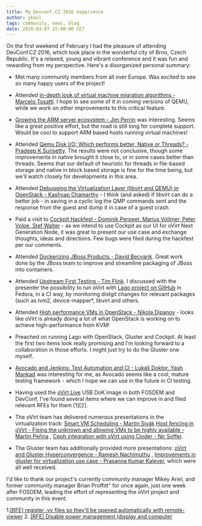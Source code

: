 ```yaml
---
title: My Devconf.CZ 2016 experience
author: ykaul
tags: community, news, blog
date: 2016-03-07 15:00:00 CET
---
```


On the first weekend of February I had the pleasure of attending DevConf.CZ 2016, which took place in the wonderful city of Brno, Czech Republic.
It's a relaxed, young and vibrant conference and it was fun and rewarding from my perspective.
Here's a disorganized personal summary:

- Met many community members from all over Europe. Was excited to see so many happy users of the project!
- Attended [in-depth look of virtual machine migration algorithms - Marcelo Tosatti](https://www.youtube.com/watch?v=XkMIMJKJeTY "in-depth look of virtual machine migration algorithms - Marcelo Tosatti"). I hope to see some of it in coming versions of QEMU, while we work on other improvements to this critical feature.
- [Growing the ARM server ecosystem - Jim Perrin](https://www.youtube.com/watch?v=q4gU87wdRtI "Growing the ARM server ecosystem - Jim Perrin") was interesting. Seems like a great positive effort, but the road is still long for complete support. Would be cool to support ARM based hosts running virtual machines!
- Attended [Qemu Disk I/O: Which performs better, Native or Threads? - Pradeep K Surisetty](https://www.youtube.com/watch?v=Jx93riUF5_I "Qemu Disk I/O: Which performs better, Native or Threads? - Pradeep K Surisetty"). The results were not conclusive, though some improvements in native brought it close to, or in some cases better than threads. Seems that our default of heuristic for threads in file-based storage and native in block based storage is fine for the time being, but we'll watch closely for developments in this area.
- Attended [Debugging the Virtualization Layer (libvirt and QEMU) in OpenStack - Kashyap Chamarthy](https://www.youtube.com/watch?v=Dd2AGGMWXQM "Debugging the Virtualization Layer (libvirt and QEMU) in OpenStack - Kashyap Chamarthy") - I think (and asked) if libvirt can do a better job - in saving in a cyclic log the QMP commands sent and the response from the guest and dump it in case of a guest crash.
- Paid a visit to [Cockpit Hackfest - Dominik Perpeet, Marius Vollmer, Peter Volpe, Stef Walter](https://www.youtube.com/watch?v=TNDe90WSZow "Cockpit Hackfest - Dominik Perpeet, Marius Vollmer, Peter Volpe, Stef Walter") - as we intend to use Cockpit as our UI for oVirt Next Generation Node, it was great to present our use case and exchange thoughts, ideas and directions. Few bugs were filed during the hackfest per our comments.
- Attended [Dockerizing JBoss Products - David Becvarik](https://www.youtube.com/watch?v=NpyEoFlDzOQ "Dockerizing JBoss Products - David Becvarik"). Great work done by the JBoss team to improve and streamline packaging of JBoss into containers.
- Attended [Upstream First Testing - Tim Flink](https://www.youtube.com/watch?v=15-yXOJuonQ "Upstream First Testing - Tim Flink"). I discussed with the presenter the possibility to run oVirt with [Lago project on GitHub](https://github.com/lago-project/lago "Lago project on GitHub") in Fedora, in a CI way, by monitoring distgit changes for relevant packages (such as lvm2, device-mapper*, libvirt and others.
- Attended [High performance VMs in OpenStack - Nikola Dipanov](https://www.youtube.com/watch?v=9J_sEdlpIlQ "High performance VMs in OpenStack - Nikola Dipanov") - looks like oVirt is already doing a lot of what OpenStack is working on to achieve high-performance from KVM!
- Preached on running Lago with OpenStack, Gluster and Cockpit. At least the first two items look really promising and I'm looking forward to a collaboration in those efforts. I might just try to do the Gluster one myself.
- [Avocado and Jenkins: Test Automation and CI - Lukáš Doktor, Yash Mankad](https://www.youtube.com/watch?v=rqavfmPAt7o "Avocado and Jenkins: Test Automation and CI - Lukáš Doktor, Yash Mankad") was interesting for me, as Avocado seems like a cool, mature testing framework - which I hope we can use in the future in CI testing.
- Having used the [oVirt Live](http://www.ovirt.org/download/ovirt-live/"http://www.ovirt.org/download/ovirt-live/") USB DoK image in both FOSDEM and DevConf, I've found several items where we can improve in and filed relevant RFEs for them [1][2].

- The oVirt team has delivered numerous presentations in the virtualization track:
[Smart VM Scheduling - Martin Sivák](https://www.youtube.com/watch?v=cQqJEiK7-Ug "Smart VM Scheduling - Martin Sivák")
[Host fencing in oVirt - Fixing the unknown and allowing VMs to be highly available - Martin Peřina](https://www.youtube.com/watch?v=V1JQtmdleaM "Host fencing in oVirt - Fixing the unknown and allowing VMs to be highly available - Martin Peřina") ,
[Ceph integration with oVirt using Cinder - Nir Soffer](https://www.youtube.com/watch?v=4CbHTAkVDZo "Ceph integration with oVirt using Cinder - Nir Soffer").
- The Gluster team has additionally provided more presentations:
[oVirt and Gluster Hyperconvergence - Ramesh Nachimuthu](https://www.youtube.com/watch?v=XudYwEWQF7U "oVirt and Gluster Hyperconvergence - Ramesh Nachimuthu") ,
[Improvements in gluster for virtualization use case - Prasanna Kumar Kalever](https://www.youtube.com/watch?v=TczVVCbm8NE "Improvements in gluster for virtualization use case - Prasanna Kumar Kalever"), which were all well received.

I'd like to thank our project's currently community manager Mikey Ariel, and former community manager Brian Proffitt" for once again, just one week after FOSDEM, leading the effort of representing the oVirt project and community in this event.



1.[[RFE] register .vv files so they'll be opened automatically with remote-viewer](https://bugzilla.redhat.com/show_bug.cgi?id=1307261 "[RFE] register .vv files so they'll be opened automatically with remote-viewer")
2. [[RFE] Disable power management (display and computer](https://bugzilla.redhat.com/show_bug.cgi?id=1307262 "[RFE] Disable power management (display and computer")
